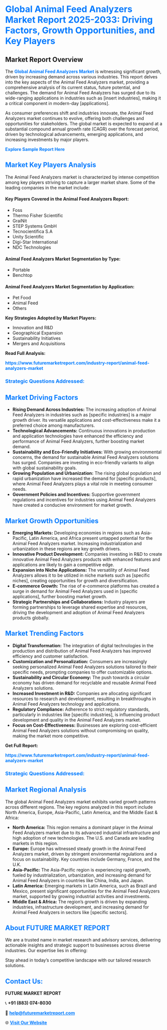 <h1 style="color: #007BFF;">Global Animal Feed Analyzers Market Report 2025-2033: Driving Factors, Growth Opportunities, and Key Players</h1>

<section id="overview">
<h2>Market Report Overview</h2>
<p>The <a href="https://www.futuremarketreport.com/industry-report/animal-feed-analyzers-market" style="color: #007BFF; text-decoration: none;"><strong>Global Animal Feed Analyzers Market</strong></a> is witnessing significant growth, driven by increasing demand across various industries. This report delves into the key aspects of the Animal Feed Analyzers market, providing a comprehensive analysis of its current status, future potential, and challenges. The demand for Animal Feed Analyzers has surged due to its wide-ranging applications in industries such as [insert industries], making it a critical component in modern-day [applications].</p>
<p>As consumer preferences shift and industries innovate, the Animal Feed Analyzers market continues to evolve, offering both challenges and opportunities for stakeholders. The global market is expected to expand at a substantial compound annual growth rate (CAGR) over the forecast period, driven by technological advancements, emerging applications, and increasing investments by major players.</p>
</section>

<section id="overview">
<p><a href="https://www.futuremarketreport.com/request-sample/reportId=58021" style="color: #007BFF; text-decoration: none;"><strong>Explore Sample Report Here</strong></a></p>
</section>

<section id="key-players">
<h2 style="color: #007BFF;">Market Key Players Analysis</h2>
<p>The Animal Feed Analyzers market is characterized by intense competition among key players striving to capture a larger market share. Some of the leading companies in the market include:</p>
<h4>Key Players Covered in the Animal Feed Analyzers Report:</h4>
<ul><li>Foss</li><li>Thermo Fisher Scientific</li><li>GraiNit</li><li>STEP Systems GmbH</li><li>Tecnocientifica S.A</li><li>Unity Scientific</li><li>Digi-Star International</li><li>NDC Technologies</li></ul>
<h4>Animal Feed Analyzers Market Segmentation by Type:</h4>
<ul><li>Portable</li><li>Benchtop</li></ul>

<h4>Animal Feed Analyzers Market Segmentation by Application:</h4>
<ul><li>Pet Food</li><li>Animal Feed</li><li>Others</li></ul>
<p><strong>Key Strategies Adopted by Market Players:</strong></p>
<ul>
<li>Innovation and R&D</li>
<li>Geographical Expansion</li>
<li>Sustainability Initiatives</li>
<li>Mergers and Acquisitions</li>
</ul>
</section>

<section>
<p><strong>Read Full Analysis: </strong></p><a href="https://www.futuremarketreport.com/industry-report/animal-feed-analyzers-market" style="color: #007BFF; text-decoration: none;"><strong>https://www.futuremarketreport.com/industry-report/animal-feed-analyzers-market</strong></a>
<h3 style="color: #007BFF;">Strategic Questions Addressed:</h3>
</section>

<section id="driving-factors">
<h2 style="color: #007BFF;">Market Driving Factors</h2>
<ul>
<li><strong>Rising Demand Across Industries:</strong> The increasing adoption of Animal Feed Analyzers in industries such as [specific industries] is a major growth driver. Its versatile applications and cost-effectiveness make it a preferred choice among manufacturers.</li>
<li><strong>Technological Advancements:</strong> Continuous innovations in production and application technologies have enhanced the efficiency and performance of Animal Feed Analyzers, further boosting market demand.</li>
<li><strong>Sustainability and Eco-Friendly Initiatives:</strong> With growing environmental concerns, the demand for sustainable Animal Feed Analyzers solutions has surged. Companies are investing in eco-friendly variants to align with global sustainability goals.</li>
<li><strong>Growing Population and Urbanization:</strong> The rising global population and rapid urbanization have increased the demand for [specific products], where Animal Feed Analyzers plays a vital role in meeting consumer needs.</li>
<li><strong>Government Policies and Incentives:</strong> Supportive government regulations and incentives for industries using Animal Feed Analyzers have created a conducive environment for market growth.</li>
</ul>
</section>

<section id="growth-opportunities">
<h2 style="color: #007BFF;">Market Growth Opportunities</h2>
<ul>
<li><strong>Emerging Markets:</strong> Developing economies in regions such as Asia-Pacific, Latin America, and Africa present untapped potential for the Animal Feed Analyzers market. Increasing industrialization and urbanization in these regions are key growth drivers.</li>
<li><strong>Innovative Product Development:</strong> Companies investing in R&D to create innovative Animal Feed Analyzers products with enhanced features and applications are likely to gain a competitive edge.</li>
<li><strong>Expansion into Niche Applications:</strong> The versatility of Animal Feed Analyzers allows it to be utilized in niche markets such as [specific niches], creating opportunities for growth and diversification.</li>
<li><strong>E-commerce Growth:</strong> The rise of e-commerce platforms has created a surge in demand for Animal Feed Analyzers used in [specific applications], further boosting market growth.</li>
<li><strong>Strategic Partnerships and Collaborations:</strong> Industry players are forming partnerships to leverage shared expertise and resources, driving the development and adoption of Animal Feed Analyzers products globally.</li>
</ul>
</section>

<section id="trending-factors">
<h2 style="color: #007BFF;">Market Trending Factors</h2>
<ul>
<li><strong>Digital Transformation:</strong> The integration of digital technologies in the production and distribution of Animal Feed Analyzers has improved efficiency and customer satisfaction.</li>
<li><strong>Customization and Personalization:</strong> Consumers are increasingly seeking personalized Animal Feed Analyzers solutions tailored to their specific needs, prompting companies to offer customizable options.</li>
<li><strong>Sustainability and Circular Economy:</strong> The push towards a circular economy has driven demand for recyclable and reusable Animal Feed Analyzers solutions.</li>
<li><strong>Increased Investment in R&D:</strong> Companies are allocating significant resources to research and development, resulting in breakthroughs in Animal Feed Analyzers technology and applications.</li>
<li><strong>Regulatory Compliance:</strong> Adherence to strict regulatory standards, particularly in industries like [specific industries], is influencing product development and quality in the Animal Feed Analyzers market.</li>
<li><strong>Focus on Cost-Effectiveness:</strong> Businesses are exploring cost-efficient Animal Feed Analyzers solutions without compromising on quality, making the market more competitive.</li>
</ul>
</section>

<section>
<p><strong>Get Full Report: </strong></p><a href="https://www.futuremarketreport.com/industry-report/animal-feed-analyzers-market" style="color: #007BFF; text-decoration: none;"><strong>https://www.futuremarketreport.com/industry-report/animal-feed-analyzers-market</strong></a>
<h3 style="color: #007BFF;">Strategic Questions Addressed:</h3>
</section>


<section id="regional-analysis">
<h2 style="color: #007BFF;">Market Regional Analysis</h2>
<p>The global Animal Feed Analyzers market exhibits varied growth patterns across different regions. The key regions analyzed in this report include North America, Europe, Asia-Pacific, Latin America, and the Middle East & Africa:</p>
<ul>
<li><strong>North America:</strong> This region remains a dominant player in the Animal Feed Analyzers market due to its advanced industrial infrastructure and high adoption of new technologies. The U.S. and Canada are leading markets in this region.</li>
<li><strong>Europe:</strong> Europe has witnessed steady growth in the Animal Feed Analyzers market, driven by stringent environmental regulations and a focus on sustainability. Key countries include Germany, France, and the U.K.</li>
<li><strong>Asia-Pacific:</strong> The Asia-Pacific region is experiencing rapid growth, fueled by industrialization, urbanization, and increasing demand for Animal Feed Analyzers in countries like China, India, and Japan.</li>
<li><strong>Latin America:</strong> Emerging markets in Latin America, such as Brazil and Mexico, present significant opportunities for the Animal Feed Analyzers market, supported by growing industrial activities and investments.</li>
<li><strong>Middle East & Africa:</strong> The region’s growth is driven by expanding industries, infrastructure development, and increasing demand for Animal Feed Analyzers in sectors like [specific sectors].</li>
</ul>
</section>

<footer>
<h2 style="color: #007BFF;">About FUTURE MARKET REPORT</h2>
<p>We are a trusted name in market research and advisory services, delivering actionable insights and strategic support to businesses across diverse industries. Our expertise lies in offering:</p>

<p>Stay ahead in today’s competitive landscape with our tailored research solutions.</p>

<h2 style="color: #007BFF;">Contact Us:</h2>
<p><strong>FUTURE MARKET REPORT</strong></p>
<p>📞 <strong>+91 (883) 074-8030</strong></p>
<p>📧 <strong><a href="mailto:help@futuremarketreport.com" style="color: #007BFF;">help@futuremarketreport.com</a></strong></p>
<p>🌐 <strong><a href="https://www.futuremarketreport.com/" style="color: #007BFF;">Visit Our Website</a></strong></p>
</footer>